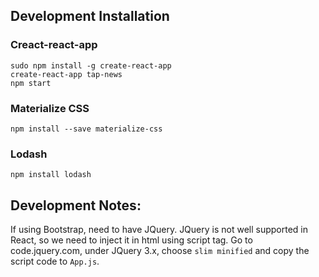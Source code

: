 ## Development Installation

### Creact-react-app
```
sudo npm install -g create-react-app
create-react-app tap-news
npm start
```

### Materialize CSS
```
npm install --save materialize-css
```

### Lodash
```
npm install lodash
```

## Development Notes:
If using Bootstrap, need to have JQuery.
JQuery is not well supported in React, so we need to inject it in html using script tag.
Go to code.jquery.com, under JQuery 3.x, choose `slim minified` and copy the script code to `App.js`.